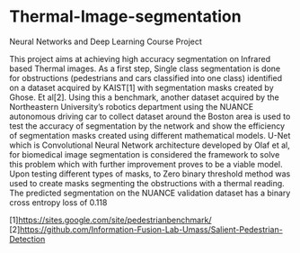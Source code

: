 # Thermal-Image-segmentation
Neural Networks and Deep Learning Course Project

This project aims at achieving high accuracy segmentation on Infrared based Thermal images. As a first step, Single class segmentation is done for obstructions (pedestrians and cars classified into one class) identified on a dataset acquired by KAIST[1] with segmentation masks created by Ghose. Et al[2]. Using this a benchmark, another dataset acquired by the Northeastern University’s robotics department using the NUANCE autonomous driving car to collect dataset around the Boston area is used to test the accuracy of segmentation by the network and show the efficiency of segmentation masks created using different mathematical models. U-Net which is Convolutional Neural Network architecture developed by Olaf et al, for biomedical image segmentation is considered the framework to solve this problem which with further improvement proves to be a viable model. Upon testing different types of masks, to Zero binary threshold method was used to create masks segmenting the obstructions with a thermal reading. The predicted segmentation on the NUANCE validation dataset has a binary cross entropy loss of 0.118

[1]https://sites.google.com/site/pedestrianbenchmark/
[2]https://github.com/Information-Fusion-Lab-Umass/Salient-Pedestrian-Detection

